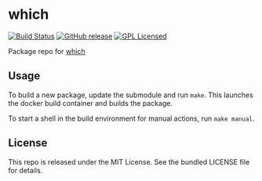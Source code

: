 which
==========

[![Build Status](https://img.shields.io/circleci/project/amylum/which/master.svg)](https://circleci.com/gh/amylum/which)
[![GitHub release](https://img.shields.io/github/release/amylum/which.svg)](https://github.com/amylum/which/releases)
[![GPL Licensed](http://img.shields.io/badge/license-GPL2+-green.svg)](https://tldrlegal.com/license/gnu-general-public-license-v2)

Package repo for [which](http://savannah.gnu.org/projects/which)

## Usage

To build a new package, update the submodule and run `make`. This launches the docker build container and builds the package.

To start a shell in the build environment for manual actions, run `make manual`.

## License

This repo is released under the MIT License. See the bundled LICENSE file for details.

